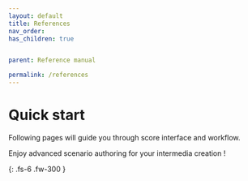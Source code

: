 ```yaml
---
layout: default
title: References
nav_order:
has_children: true


parent: Reference manual

permalink: /references
---
```


# Quick start

Following pages will guide you through score interface and workflow.

Enjoy advanced scenario authoring for your intermedia creation !

{: .fs-6 .fw-300 }

